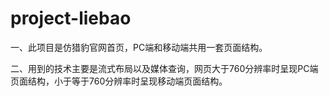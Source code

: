 # project-liebao
一、此项目是仿猎豹官网首页，PC端和移动端共用一套页面结构。

二、用到的技术主要是流式布局以及媒体查询，网页大于760分辨率时呈现PC端页面结构，小于等于760分辨率时呈现移动端页面结构。
